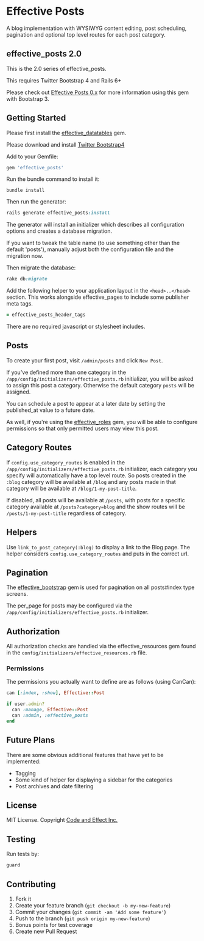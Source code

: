# Effective Posts

A blog implementation with WYSIWYG content editing, post scheduling, pagination and optional top level routes for each post category.

## effective_posts 2.0

This is the 2.0 series of effective_posts.

This requires Twitter Bootstrap 4 and Rails 6+

Please check out [Effective Posts 0.x](https://github.com/code-and-effect/effective_posts/tree/bootstrap3) for more information using this gem with Bootstrap 3.

## Getting Started

Please first install the [effective_datatables](https://github.com/code-and-effect/effective_datatables) gem.

Please download and install [Twitter Bootstrap4](http://getbootstrap.com)

Add to your Gemfile:

```ruby
gem 'effective_posts'
```

Run the bundle command to install it:

```console
bundle install
```

Then run the generator:

```ruby
rails generate effective_posts:install
```

The generator will install an initializer which describes all configuration options and creates a database migration.

If you want to tweak the table name (to use something other than the default 'posts'), manually adjust both the configuration file and the migration now.

Then migrate the database:

```ruby
rake db:migrate
```


Add the following helper to your application layout in the `<head>..</head>` section. This works alongside effective_pages to include some publisher meta tags.

```ruby
= effective_posts_header_tags
```

There are no required javascript or stylesheet includes.


## Posts

To create your first post, visit `/admin/posts` and click `New Post`.

If you've defined more than one category in the `/app/config/initializers/effective_posts.rb` initializer, you will be asked to assign this post a category.  Otherwise the default category `posts` will be assigned.

You can schedule a post to appear at a later date by setting the published_at value to a future date.

As well, if you're using the [effective_roles](https://github.com/code-and-effect/effective_roles) gem, you will be able to configure permissions so that only permitted users may view this post.


## Category Routes

If `config.use_category_routes` is enabled in the `/app/config/initializers/effective_posts.rb` initializer, each category you specify will automatically have a top level route.  So posts created in the `:blog` category will be available at `/blog` and any posts made in that category will be available at `/blog/1-my-post-title`.

If disabled, all posts will be available at `/posts`, with posts for a specific category available at `/posts?category=blog` and the show routes will be `/posts/1-my-post-title` regardless of category.


## Helpers

Use `link_to_post_category(:blog)` to display a link to the Blog page.  The helper considers `config.use_category_routes` and puts in the correct url.

## Pagination

The [effective_bootstrap](https://github.com/code-and-effect/effective_bootstrap) gem is used for pagination on all posts#index type screens.

The per_page for posts may be configured via the `/app/config/initializers/effective_posts.rb` initializer.


## Authorization

All authorization checks are handled via the effective_resources gem found in the `config/initializers/effective_resources.rb` file.

### Permissions

The permissions you actually want to define are as follows (using CanCan):

```ruby
can [:index, :show], Effective::Post

if user.admin?
  can :manage, Effective::Post
  can :admin, :effective_posts
end
```

## Future Plans

There are some obvious additional features that have yet to be implemented:

- Tagging
- Some kind of helper for displaying a sidebar for the categories
- Post archives and date filtering

## License

MIT License.  Copyright [Code and Effect Inc.](http://www.codeandeffect.com/)

## Testing

Run tests by:

```ruby
guard
```

## Contributing

1. Fork it
2. Create your feature branch (`git checkout -b my-new-feature`)
3. Commit your changes (`git commit -am 'Add some feature'`)
4. Push to the branch (`git push origin my-new-feature`)
5. Bonus points for test coverage
6. Create new Pull Request
